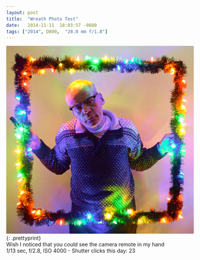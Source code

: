 ```yaml
---
layout: post
title:  "Wreath Photo Test"
date:   2014-11-11  18:03:57 -0600
tags: ["2014", D800,  "28.0 mm f/1.8"]
---
```

![:title](/images/2014/2014_1111_DSC_2714.jpg)
{: .prettyprint}  
Wish I noticed that you could see the camera remote in my hand  
1/13 sec, f/2.8, ISO 4000 - Shutter clicks this day: 23